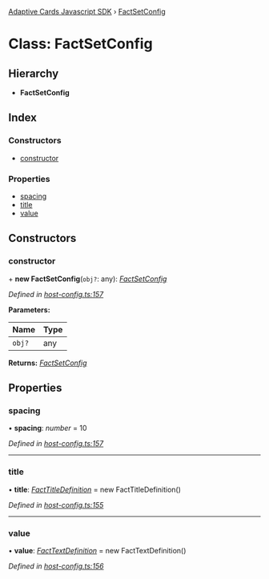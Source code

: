 [Adaptive Cards Javascript SDK](../README.md) › [FactSetConfig](factsetconfig.md)

# Class: FactSetConfig

## Hierarchy

* **FactSetConfig**

## Index

### Constructors

* [constructor](factsetconfig.md#constructor)

### Properties

* [spacing](factsetconfig.md#spacing)
* [title](factsetconfig.md#title)
* [value](factsetconfig.md#value)

## Constructors

###  constructor

\+ **new FactSetConfig**(`obj?`: any): *[FactSetConfig](factsetconfig.md)*

*Defined in [host-config.ts:157](https://github.com/microsoft/AdaptiveCards/blob/899191664/source/nodejs/adaptivecards/src/host-config.ts#L157)*

**Parameters:**

Name | Type |
------ | ------ |
`obj?` | any |

**Returns:** *[FactSetConfig](factsetconfig.md)*

## Properties

###  spacing

• **spacing**: *number* = 10

*Defined in [host-config.ts:157](https://github.com/microsoft/AdaptiveCards/blob/899191664/source/nodejs/adaptivecards/src/host-config.ts#L157)*

___

###  title

• **title**: *[FactTitleDefinition](facttitledefinition.md)* = new FactTitleDefinition()

*Defined in [host-config.ts:155](https://github.com/microsoft/AdaptiveCards/blob/899191664/source/nodejs/adaptivecards/src/host-config.ts#L155)*

___

###  value

• **value**: *[FactTextDefinition](facttextdefinition.md)* = new FactTextDefinition()

*Defined in [host-config.ts:156](https://github.com/microsoft/AdaptiveCards/blob/899191664/source/nodejs/adaptivecards/src/host-config.ts#L156)*
